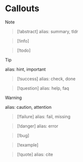 # Callouts

>[!note]

>[!abstract]
>alias: summary, tldr

>[!info]

>[!todo]

>[!tip]
>alias: hint, important

>[!success]
>alias: check, done

>[!question]
>alias: help, faq

>[!warning]
>alias: caution, attention

>[!failure]
>alias: fail, missing

>[!danger]
>alias: error

>[!bug]

>[!example]

>[!quote]
>alias: cite
